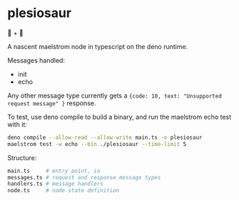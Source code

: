 # plesiosaur

🌊 + 🦕

A nascent maelstrom node in typescript on the deno runtime.

Messages handled:
- init
- echo

Any other message type currently gets a `{code: 10, text: "Unsupported request message" }` response.

To test, use deno compile to build a binary, and run the maelstrom echo test with it:

```bash
deno compile --allow-read --allow-write main.ts -o plesiosaur
maelstrom test -w echo --bin ./plesiosaur --time-limit 5
```

Structure:

```bash
main.ts     # entry point, io
messages.ts # request and response message types
handlers.ts # message handlers
node.ts     # node state definition
```
